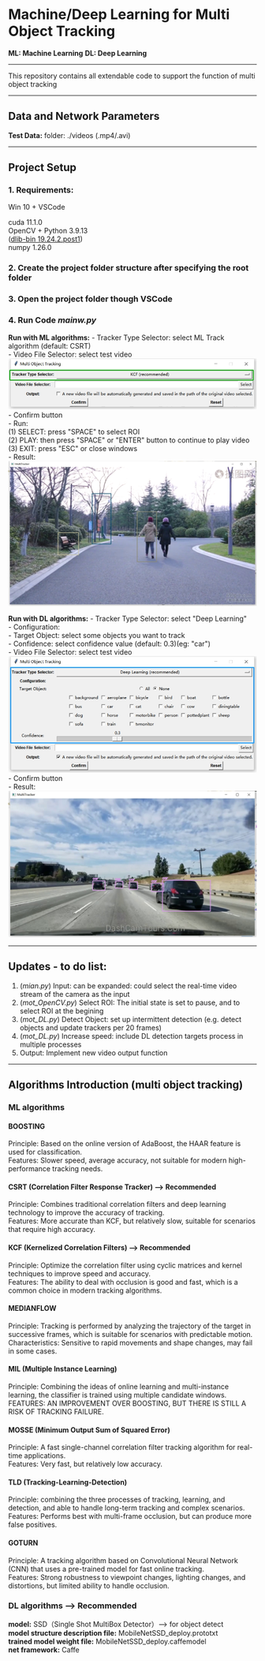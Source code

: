 # Machine/Deep Learning for Multi Object Tracking

**ML: Machine Learning**
**DL: Deep Learning**

---

This repository contains all extendable code to support the function of multi object tracking

---

## Data and Network Parameters
**Test Data:** folder: ./videos (.mp4/.avi)

---

## Project Setup
### 1. Requirements:
Win 10 + VSCode

cuda 11.1.0  
OpenCV + Python 3.9.13  
([dlib-bin 19.24.2.post1](https://files.pythonhosted.org/packages/b5/87/8b8c506e018c3e6b152bf7080401f84c36e3e28d36982024e5754668e003/dlib_bin-19.24.2.post1-cp39-cp39-win_amd64.whl))  
numpy 1.26.0  

### 2. Create the project folder structure after specifying the root folder

### 3. Open the project folder though VSCode

### 4. Run Code *mainw.py*
**Run with ML algorithms:** 
    - Tracker Type Selector: select ML Track algorithm (default: CSRT)  
    - Video File Selector: select test video  
    ![mainw](./readme/01.png)
    - Confirm button  
    - Run:   
        (1) SELECT:    press "SPACE" to select ROI  
        (2) PLAY:      then press "SPACE" or "ENTER" button to continue to play video  
        (3) EXIT:      press "ESC" or close windows  
    - Result:  
    ![result](./readme/03.png)

**Run with DL algorithms:**
    - Tracker Type Selector: select "Deep Learning"  
    - Configuration:   
        - Target Object: select some objects you want to track  
        - Confidence: select confidence value (default: 0.3)(eg: "car")  
    - Video File Selector: select test video  
    ![mainw](./readme/02.png)
    - Confirm button  
    - Result:  
    ![result](./readme/04.png)

---

## Updates - to do list:
1. (*mian.py*) Input: can be expanded: could select the real-time video stream of the camera as the input  
2. (*mot_OpenCV.py*) Select ROI: The initial state is set to pause, and to select ROI at the begining  
3. (*mot_DL.py*) Detect Object: set up intermittent detection (e.g. detect objects and update trackers per 20 frames)  
4. (*mot_DL.py*) Increase speed: include DL detection targets process in multiple processes  
5. Output: Implement new video output function  

---

## Algorithms Introduction (multi object tracking)

### ML algorithms 

#### BOOSTING
Principle: Based on the online version of AdaBoost, the HAAR feature is used for classification.  
Features: Slower speed, average accuracy, not suitable for modern high-performance tracking needs.  

#### CSRT (Correlation Filter Response Tracker) --> Recommended
Principle: Combines traditional correlation filters and deep learning technology to improve the accuracy of tracking.  
Features: More accurate than KCF, but relatively slow, suitable for scenarios that require high accuracy.  

#### KCF (Kernelized Correlation Filters) --> Recommended
Principle: Optimize the correlation filter using cyclic matrices and kernel techniques to improve speed and accuracy.  
Features: The ability to deal with occlusion is good and fast, which is a common choice in modern tracking algorithms.  

#### MEDIANFLOW
Principle: Tracking is performed by analyzing the trajectory of the target in successive frames, which is suitable for scenarios with predictable motion.  
Characteristics: Sensitive to rapid movements and shape changes, may fail in some cases.  

#### MIL (Multiple Instance Learning)
Principle: Combining the ideas of online learning and multi-instance learning, the classifier is trained using multiple candidate windows.  
FEATURES: AN IMPROVEMENT OVER BOOSTING, BUT THERE IS STILL A RISK OF TRACKING FAILURE.  

#### MOSSE (Minimum Output Sum of Squared Error)
Principle: A fast single-channel correlation filter tracking algorithm for real-time applications.  
Features: Very fast, but relatively low accuracy.  

#### TLD (Tracking-Learning-Detection)
Principle: combining the three processes of tracking, learning, and detection, and able to handle long-term tracking and complex scenarios.  
Features: Performs best with multi-frame occlusion, but can produce more false positives.  

#### GOTURN
Principle: A tracking algorithm based on Convolutional Neural Network (CNN) that uses a pre-trained model for fast online tracking.  
Features: Strong robustness to viewpoint changes, lighting changes, and distortions, but limited ability to handle occlusion.  

### DL algorithms --> Recommended
**model:** SSD（Single Shot MultiBox Detector）--> for object detect  
**model structure description file:** MobileNetSSD_deploy.prototxt  
**trained model weight file:** MobileNetSSD_deploy.caffemodel  
**net framework:** Caffe  
